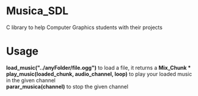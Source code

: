 # Musica_SDL
C library to help  Computer Graphics students with their projects  

# Usage
__load_music("../anyFolder/file.ogg")__  to load a file, it returns a __Mix_Chunk *__  
__play_music(loaded_chunk, audio_channel, loop)__ to play your loaded music in the given channel  
__parar_musica(channel)__ to stop the given channel  
